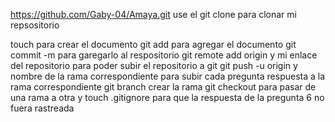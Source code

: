 https://github.com/Gaby-04/Amaya.git
use el git clone  para clonar mi repsositorio

touch  para crear el documento 
git add para agregar el documento 
git commit -m para garegarlo  al respositorio 
git remote add origin y mi enlace del repositorio para poder subir el repositorio a git 
git push -u origin y nombre de la rama correspondiente para subir cada pregunta respuesta a la rama correspondiente
git branch crear la rama 
git checkout para pasar de una rama a otra 
y touch .gitignore para que la respuesta de la pregunta 6 no fuera rastreada

